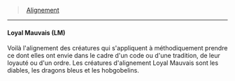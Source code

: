 ﻿---
!Generic
Id: alignment_hd.md#loyal-mauvais-lm
ParentLink: alignment_hd.md#alignement
Name: Loyal Mauvais (LM)
ParentName: Alignement
NameLevel: 4
---
> [Alignement](hd_alignment.md)

---

#### Loyal Mauvais (LM)

Voilà l'alignement des créatures qui s'appliquent à méthodiquement prendre ce dont elles ont envie dans le cadre d'un code ou d'une tradition, de leur loyauté ou d'un ordre. Les créatures d'alignement Loyal Mauvais sont les diables, les dragons bleus et les hobgobelins.

